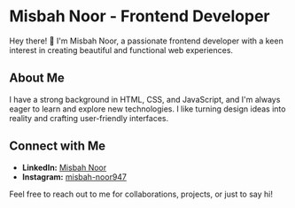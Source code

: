 # Misbah Noor - Frontend Developer

Hey there! 👋 I'm Misbah Noor, a passionate frontend developer with a keen interest in creating beautiful and functional web experiences.

## About Me

I have a strong background in HTML, CSS, and JavaScript, and I'm always eager to learn and explore new technologies. I like turning design ideas into reality and crafting user-friendly interfaces.

## Connect with Me

- **LinkedIn:** [Misbah Noor](https://www.linkedin.com/in/misbah-noor-979a3128a/)
- **Instagram:** [misbah-noor947](https://www.instagram.com/misbah-noor947)

Feel free to reach out to me for collaborations, projects, or just to say hi! 

